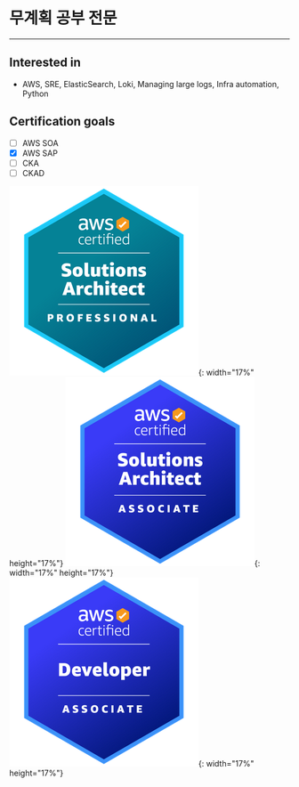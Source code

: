 # 무계획 공부 전문

---
## Interested in
- AWS, SRE, ElasticSearch, Loki, Managing large logs, Infra automation, Python

## Certification goals
- [ ] AWS SOA
- [x] AWS SAP
- [ ] CKA
- [ ] CKAD

![aws_sap](aws_sap.png){: width="17%" height="17%"}
![aws_saa](aws_saa.png){: width="17%" height="17%"}
![aws_dva](aws_dva.png){: width="17%" height="17%"}